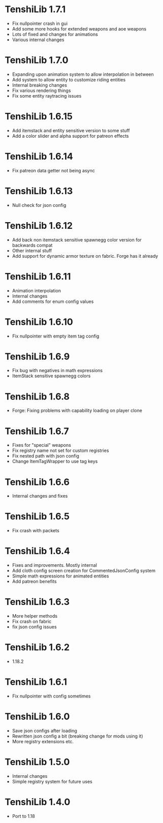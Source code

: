 TenshiLib 1.7.1
================
- Fix nullpointer crash in gui
- Add some more hooks for extended weapons and aoe weapons
- Lots of fixed and changes for animations
- Various internal changes

TenshiLib 1.7.0
================
- Expanding upon animation system to allow interpolation in between
- Add system to allow entity to customize riding entities
- Internal breaking changes
- Fix various rendering things
- Fix some entity raytracing issues

TenshiLib 1.6.15
================
- Add itemstack and entity sensitive version to some stuff
- Add a color slider and alpha support for patreon effects

TenshiLib 1.6.14
================
- Fix patreon data getter not being async

TenshiLib 1.6.13
================
- Null check for json config

TenshiLib 1.6.12
================
- Add back non itemstack sensitive spawnegg color version for backwards compat
- Other internal stuff
- Add support for dynamic armor texture on fabric. Forge has it already

TenshiLib 1.6.11
================
- Animation interpolation
- Internal changes
- Add comments for enum config values

TenshiLib 1.6.10
================
- Fix nullpointer with empty item tag config

TenshiLib 1.6.9
================
- Fix bug with negatives in math expressions
- ItemStack sensitive spawnegg colors

TenshiLib 1.6.8
================
- Forge: Fixing problems with capability loading on player clone

TenshiLib 1.6.7
================

- Fixes for "special" weapons
- Fix registry name not set for custom registries
- Fix nested path with json config
- Change ItemTagWrapper to use tag keys

TenshiLib 1.6.6
================
- Internal changes and fixes

TenshiLib 1.6.5
================
- Fix crash with packets

TenshiLib 1.6.4
================
- Fixes and improvements. Mostly internal
- Add cloth config screen creation for CommentedJsonConfig system
- Simple math expressions for animated entities
- Add patreon benefits

TenshiLib 1.6.3
================
- More helper methods
- Fix crash on fabric
- fix json config issues

TenshiLib 1.6.2
================
- 1.18.2

TenshiLib 1.6.1
================
- Fix nullpointer with config sometimes

TenshiLib 1.6.0
================
- Save json configs after loading
- Rewritten json config a bit (breaking change for mods using it)
- More registry extensions etc.

TenshiLib 1.5.0
================
- Internal changes
- Simple registry system for future uses

TenshiLib 1.4.0
================
- Port to 1.18